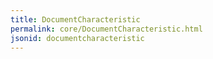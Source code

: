 ```yaml
---
title: DocumentCharacteristic
permalink: core/DocumentCharacteristic.html
jsonid: documentcharacteristic
---
```

